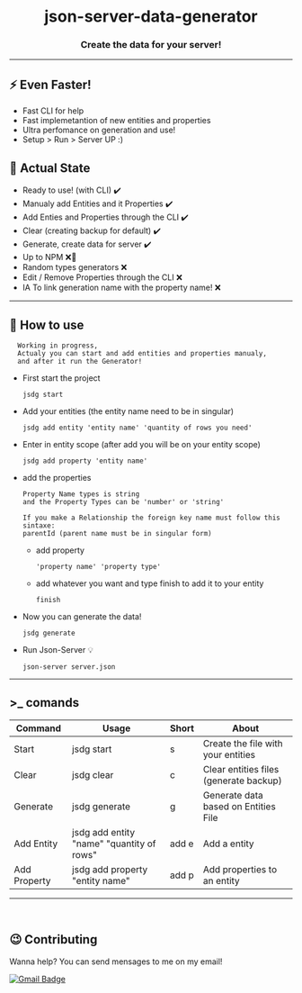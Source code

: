 <h1 align='center'>
  json-server-data-generator
</h1>

<h3 align='center'>
  Create the data for your server!
</h3>

---

## ⚡ Even Faster!

- Fast CLI for help
- Fast implemetantion of new entities and properties
- Ultra perfomance on generation and use!
- Setup > Run > Server UP :)

## 🔨 Actual State

- Ready to use! (with CLI) ✔️
- Manualy add Entities and it Properties ✔️
- Add Enties and Properties through the CLI ✔️
- Clear (creating backup for default) ✔️
- Generate, create data for server ✔️
- Up to NPM ❌🔨
- Random types generators ❌
- Edit / Remove Properties through the CLI ❌
- IA To link generation name with the property name! ❌

---

## 🔧 How to use

      Working in progress, 
      Actualy you can start and add entities and properties manualy,
      and after it run the Generator!

- First start the project

  `
    jsdg start
  `

- Add your entities (the entity name need to be in singular)

  `
    jsdg add entity 'entity name' 'quantity of rows you need'
  `

- Enter in entity scope (after add you will be on your entity scope)

  `
    jsdg add property 'entity name' 
  `
- add the properties 

      Property Name types is string
      and the Property Types can be 'number' or 'string'

      If you make a Relationship the foreign key name must follow this sintaxe:
      parentId (parent name must be in singular form)
  - add property

    `
      'property name' 'property type'  
    `

  - add whatever you want and type finish to add it to your entity

    `
      finish 
    `

- Now you can generate the data!

  `
    jsdg generate
  `

- Run Json-Server 💡

  `
    json-server server.json
  `

---

##  >_ comands


| Command      | Usage                                     | Short | About                                  |
|--------------|-------------------------------------------|-------|----------------------------------------|
| Start        | jsdg start                                |   s   |   Create the file with your entities   |
| Clear        | jsdg clear                                |   c   | Clear entities files (generate backup) |
| Generate     | jsdg generate                             |   g   |  Generate data based on Entities File  |
| Add Entity   | jsdg add entity "name" "quantity of rows" | add e |              Add a entity              |
| Add Property | jsdg add property "entity name"           | add p |       Add properties to an entity      |

---

<br>

## 😉 Contributing

Wanna help? You can send mensages to me on my email!

[![Gmail Badge](https://img.shields.io/badge/-gustavo.fariassiqueira@gmail.com-c14438?style=flat-square&logo=Gmail&logoColor=white&link=mailto:gustavo.fariassiqueira@gmail.com)](mailto:gustavo.fariassiqueira@gmail.com)

